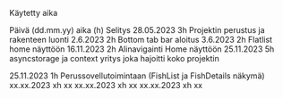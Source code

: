 Käytetty aika

Päivä (dd.mm.yy)    aika (h)        Selitys
28.05.2023          3h              Projektin perustus ja rakenteen luonti 
2.6.2023            2h              Bottom tab bar aloitus
3.6.2023            2h              Flatlist home näyttöön
16.11.2023          2h              Alinavigainti Home näyttöön 
25.11.2023          5h              asyncstorage ja context yritys joka hajoitti koko projektin

25.11.2023          1h              Perussovellutoimintaan
(FishList ja FishDetails näkymä)
xx.xx.2023          xh              xx
xx.xx.2023          xh              xx
xx.xx.2023          xh              xx
